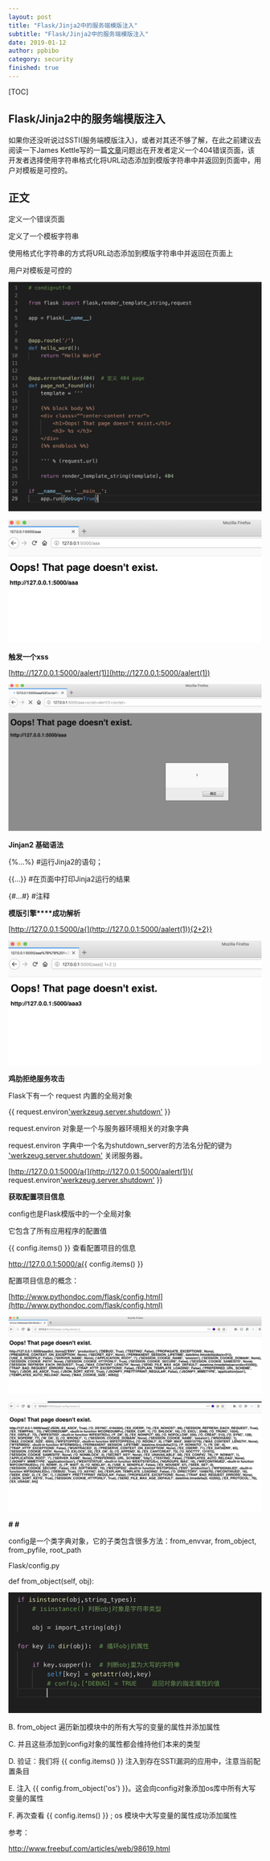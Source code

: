 ```yaml
---
layout: post
title: "Flask/Jinja2中的服务端模版注入"
subtitle: "Flask/Jinja2中的服务端模版注入"
date: 2019-01-12
author: ppbibo
category: security
finished: true
---
```

[TOC]

## Flask/Jinja2中的服务端模版注入

如果你还没听说过SSTI(服务端模版注入)，或者对其还不够了解，在此之前建议去阅读一下James Kettle写的一篇[文章](http://blog.portswigger.net/2015/08/server-side-template-injection.html)问题出在开发者定义一个404错误页面，该开发者选择使用字符串格式化将URL动态添加到模版字符串中并返回到页面中，用户对模板是可控的。



## 正文

定义一个错误页面

定义了一个模板字符串

使用格式化字符串的方式将URL动态添加到模版字符串中并返回在页面上

用户对模板是可控的

![img](/static/img/a0.png) 

![img](/static/img/a1.png) 

**触发一个xss**

[http://127.0.0.1:5000/aalert(1)](http://127.0.0.1:5000/aalert(1))

![img](/static/img/a2.png) 

**Jinjan2 基础语法**

{%...%}     #运行Jinja2的语句；

{{…}}       #在页面中打印Jinja2运行的结果

{#...#}      #注释

 

**模版引擎****成功解析**

[http://127.0.0.1:5000/a{](http://127.0.0.1:5000/aalert(1)){2+2}}

![img](/static/img/a3.png) 

**鸡肋拒绝服务攻击**

Flask下有一个 request 内置的全局对象

{{ request.environ['werkzeug.server.shutdown']() }}

request.environ  对象是一个与服务器环境相关的对象字典

request.environ	 字典中一个名为shutdown_server的方法名分配的键为   ['werkzeug.server.shutdown']()    关闭服务器。

[http://127.0.0.1:5000/a{](http://127.0.0.1:5000/aalert(1)){ request.environ['werkzeug.server.shutdown']() }}

 

**获取配置项目信息**

config也是Flask模版中的一个全局对象

它包含了所有应用程序的配置值

{{ config.items() }}		查看配置项目的信息 	

http://127.0.0.1:5000/a{{ config.items() }}

配置项目信息的概念：

[http://www.pythondoc.com/flask/config.html](http://www.pythondoc.com/flask/config.html)

![img](/static/img/a4.png) 

![img](/static/img/a6.png) 

**# #**

config是一个类字典对象，它的子类包含很多方法：from_envvar, from_object, from_pyfile, root_path

Flask/config.py

def from_object(self, obj):   

![img](/static/img/a5.png) 

B. from_object  遍历新加模块中的所有大写的变量的属性并添加属性 

C. 并且这些添加到config对象的属性都会维持他们本来的类型

D. 验证：我们将 {{ config.items() }} 注入到存在SSTI漏洞的应用中，注意当前配置条目

E. 注入  {{ config.from_object('os') }}。这会向config对象添加os库中所有大写变量的属性

F. 再次查看  {{ config.items() }}     ;    os 模块中大写变量的属性成功添加属性

 

 

 参考：

http://www.freebuf.com/articles/web/98619.html